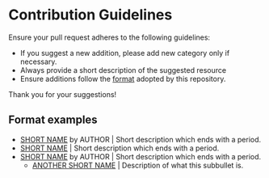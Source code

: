 # Contribution Guidelines

Ensure your pull request adheres to the following guidelines:

 - If you suggest a new addition, please add new category only if necessary.
 - Always provide a short description of the suggested resource
 - Ensure additions follow the [format](#format-examples) adopted by this repository.
 
 Thank you for your suggestions!
 
 ## Format examples
 - [SHORT NAME](URL) by AUTHOR | Short description which ends with a period.
 - [SHORT NAME](URL) | Short description which ends with a period.
 - [SHORT NAME](URL) by AUTHOR | Short description which ends with a period.
     - [ANOTHER SHORT NAME](OTHERURL) | Description of what this subbullet is.
     

